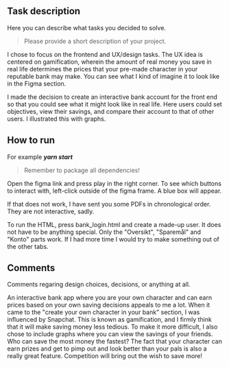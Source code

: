 ## Task description
Here you can describe what tasks you decided to solve.
> Please provide a short description of your project.

I chose to focus on the frontend and UX/design tasks. The UX idea is centered on gamification, wherein the amount of real money you save in real life determines the prices that your pre-made character in your reputable bank may make. You can see what I kind of imagine it to look like in the Figma section. 

I made the decision to create an interactive bank account for the front end so that you could see what it might look like in real life. Here users could set objectives, view their savings, and compare their account to that of other users. I illustrated this with graphs.

## How to run
For example ***yarn start***
> Remember to package all dependencies!

Open the figma link and press play in the right corner. To see which buttons to interact with, left-click outside of the figma frame. A blue box will appear.

If that does not work, I have sent you some PDFs in chronological order. They are not interactive, sadly.

To run the HTML, press bank_login.html and create a made-up user. It does not have to be anything special. Only the "Oversikt", "Sparemål" and "Konto" parts work. If I had more time I would try to make something out of the other tabs.

## Comments
Comments regaring design choices, decisions, or anything at all.

An interactive bank app where you are your own character and can earn prices based on your own saving decisions appeals to me a lot. When it came to the "create your own character in your bank" section, I was influenced by Snapchat. This is known as gamification, and I firmly think that it will make saving money less tedious. To make it more difficult, I also chose to include graphs where you can view the savings of your friends. Who can save the most money the fastest? The fact that your character can earn prizes and get to pimp out and look better than your pals is also a really great feature. Competition will bring out the wish to save more!